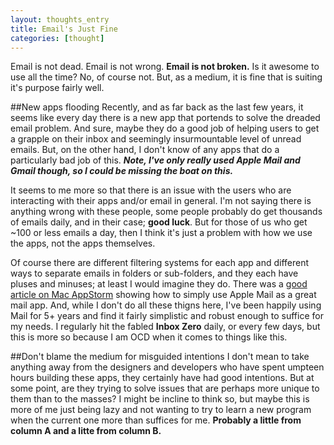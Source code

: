 ```yaml
---
layout: thoughts_entry
title: Email's Just Fine
categories: [thought]
---
```


Email is not dead. Email is not wrong. **Email is not broken.** Is it awesome to use all the time? No, of course not. But, as a medium, it is fine that is suiting it's purpose fairly well.

##New apps flooding
Recently, and as far back as the last few years, it seems like every day there is a new app that portends to solve the dreaded email problem. And sure, maybe they do a good job of helping users to get a grapple on their inbox and seemingly insurmountable level of unread emails. But, on the other hand, I don't know of any apps that do a particularly bad job of this. _**Note, I've only really used Apple Mail and Gmail though, so I could be missing the boat on this.**_

It seems to me more so that there is an issue with the users who are interacting with their apps and/or email in general. I'm not saying there is anything wrong with these people, some people probably do get thousands of emails daily, and in their case; **good luck**. But for those of us who get ~100 or less emails a day, then I think it's just a problem with how we use the apps, not the apps themselves.

Of course there are different filtering systems for each app and different ways to separate emails in folders or sub-folders, and they each have pluses and minuses; at least I would imagine they do. There was a [good article on Mac AppStorm](http://mac.appstorm.net/how-to/internet-howto/turning-mail-app-into-the-best-mac-email-app/) showing how to simply use Apple Mail as a great mail app. And, while I don't do all these thigns here, I've been happily using Mail for 5+ years and find it fairly simplistic and robust enough to suffice for my needs. I regularly hit the fabled **Inbox Zero** daily, or every few days, but this is more so because I am OCD when it comes to things like this.

##Don't blame the medium for misguided intentions
I don't mean to take anything away from the designers and developers who have spent umpteen hours building these apps, they certainly have had good intentions. But at some point, are they trying to solve issues that are perhaps more unique to them than to the masses? I might be incline to think so, but maybe this is more of me just being lazy and not wanting to try to learn a new program when the current one more than suffices for me. **Probably a little from column A and a litte from column B.**